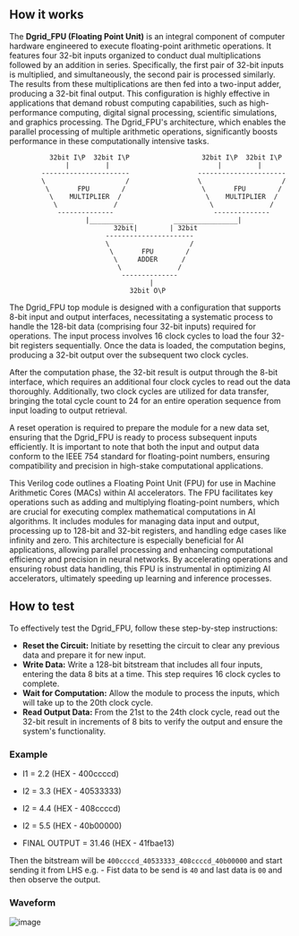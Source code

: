 <!---

This file is used to generate your project datasheet. Please fill in the information below and delete any unused
sections.

You can also include images in this folder and reference them in the markdown. Each image must be less than
512 kb in size, and the combined size of all images must be less than 1 MB.
-->


## How it works

The **Dgrid_FPU (Floating Point Unit)** is an integral component of computer hardware engineered to execute floating-point arithmetic operations. It features four 32-bit inputs organized to conduct dual multiplications followed by an addition in series. Specifically, the first pair of 32-bit inputs is multiplied, and simultaneously, the second pair is processed similarly. The results from these multiplications are then fed into a two-input adder, producing a 32-bit final output. This configuration is highly effective in applications that demand robust computing capabilities, such as high-performance computing, digital signal processing, scientific simulations, and graphics processing. The Dgrid_FPU's architecture, which enables the parallel processing of multiple arithmetic operations, significantly boosts performance in these computationally intensive tasks.

              32bit I\P  32bit I\P                  32bit I\P  32bit I\P
                  |         |                           |         |
            ----------------------                 ---------------------- 
            \                    /                 \                    /
             \       FPU        /                   \       FPU        / 
              \    MULTIPLIER  /                     \    MULTIPLIER  / 
               \              /                       \              /
                --------------                         --------------
                       |___________          ________________|
                              32bit|        | 32bit
                            ----------------------   
                            \                    /    
                             \       FPU        / 
                              \     ADDER      /   
                               \              /  
                                -------------- 
                                       |
                                  32bit O\P

The Dgrid_FPU top module is designed with a configuration that supports 8-bit input and output interfaces, necessitating a systematic process to handle the 128-bit data (comprising four 32-bit inputs) required for operations. The input process involves 16 clock cycles to load the four 32-bit registers sequentially. Once the data is loaded, the computation begins, producing a 32-bit output over the subsequent two clock cycles.

After the computation phase, the 32-bit result is output through the 8-bit interface, which requires an additional four clock cycles to read out the data thoroughly. Additionally, two clock cycles are utilized for data transfer, bringing the total cycle count to 24 for an entire operation sequence from input loading to output retrieval.

A reset operation is required to prepare the module for a new data set, ensuring that the Dgrid_FPU is ready to process subsequent inputs efficiently. It is important to note that both the input and output data conform to the IEEE 754 standard for floating-point numbers, ensuring compatibility and precision in high-stake computational applications.

This Verilog code outlines a Floating Point Unit (FPU) for use in Machine Arithmetic Cores (MACs) within AI accelerators. The FPU facilitates key operations such as adding and multiplying floating-point numbers, which are crucial for executing complex mathematical computations in AI algorithms. It includes modules for managing data input and output, processing up to 128-bit and 32-bit registers, and handling edge cases like infinity and zero. This architecture is especially beneficial for AI applications, allowing parallel processing and enhancing computational efficiency and precision in neural networks. By accelerating operations and ensuring robust data handling, this FPU is instrumental in optimizing AI accelerators, ultimately speeding up learning and inference processes.

## How to test

To effectively test the Dgrid_FPU, follow these step-by-step instructions:

- **Reset the Circuit:** Initiate by resetting the circuit to clear any previous data and prepare it for new input.
- **Write Data:** Write a 128-bit bitstream that includes all four inputs, entering the data 8 bits at a time. This step requires 16 clock cycles to complete.
- **Wait for Computation:** Allow the module to process the inputs, which will take up to the 20th clock cycle.
- **Read Output Data:** From the 21st to the 24th clock cycle, read out the 32-bit result in increments of 8 bits to verify the output and ensure the system's functionality.
 ### Example 
 - I1 = 2.2 (HEX - 400ccccd)
 - I2 = 3.3 (HEX - 40533333)
 - I2 = 4.4 (HEX - 408ccccd)
 - I2 = 5.5 (HEX - 40b00000)

 - FINAL OUTPUT = 31.46 (HEX - 41fbae13)

Then the bitstream will be `400ccccd_40533333_408ccccd_40b00000` and start sending it from LHS e.g. - Fist data to be send is `40`  and last data is `00` and then observe the output.
    
### Waveform

![image](https://github.com/fabricchip/tt06_um_fpu/assets/162960669/86110db4-93b8-4a0a-8ff0-38d540448350)
